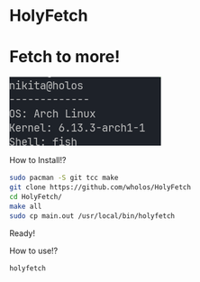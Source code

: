 # HolyFetch
# Fetch to more!
![1 Screen](https://github.com/wholos/HolyFetch/blob/main/holyfetch.png)

How to Install!?
``` bash
sudo pacman -S git tcc make
git clone https://github.com/wholos/HolyFetch
cd HolyFetch/
make all
sudo cp main.out /usr/local/bin/holyfetch
```
Ready!

How to use!?
``` bash
holyfetch
```
